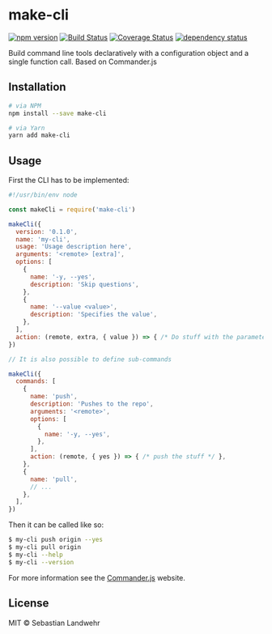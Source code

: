<!--@h1([pkg.name])-->
# make-cli
<!--/@-->

<!--@shields('npm', 'travis', 'coveralls', 'deps')-->
[![npm version](https://img.shields.io/npm/v/make-cli.svg)](https://www.npmjs.com/package/make-cli) [![Build Status](https://img.shields.io/travis/dword-design/make-cli/master.svg)](https://travis-ci.org/dword-design/make-cli) [![Coverage Status](https://img.shields.io/coveralls/dword-design/make-cli/master.svg)](https://coveralls.io/r/dword-design/make-cli?branch=master) [![dependency status](https://img.shields.io/david/dword-design/make-cli.svg)](https://david-dm.org/dword-design/make-cli)
<!--/@-->

<!--@pkg.description-->
Build command line tools declaratively with a configuration object and a single function call. Based on Commander.js
<!--/@-->

## Installation

```sh
# via NPM
npm install --save make-cli

# via Yarn
yarn add make-cli
```

## Usage

First the CLI has to be implemented:

```js
#!/usr/bin/env node

const makeCli = require('make-cli')

makeCli({
  version: '0.1.0',
  name: 'my-cli',
  usage: 'Usage description here',
  arguments: '<remote> [extra]',
  options: [
    {
      name: '-y, --yes',
      description: 'Skip questions',
    },
    {
      name: '--value <value>',
      description: 'Specifies the value',
    },
  ],
  action: (remote, extra, { value }) => { /* Do stuff with the parameters */ },
})

// It is also possible to define sub-commands

makeCli({
  commands: [
    {
      name: 'push',
      description: 'Pushes to the repo',
      arguments: '<remote>',
      options: [
        {
          name: '-y, --yes',
        },
      ],
      action: (remote, { yes }) => { /* push the stuff */ },
    },
    {
      name: 'pull',
      // ...
    },
  ],
})
```

Then it can be called like so:

```bash
$ my-cli push origin --yes
$ my-cli pull origin
$ my-cli --help
$ my-cli --version
```

For more information see the [Commander.js](https://www.npmjs.com/package/commander) website.

<!--@license()-->
## License

MIT © Sebastian Landwehr
<!--/@-->
